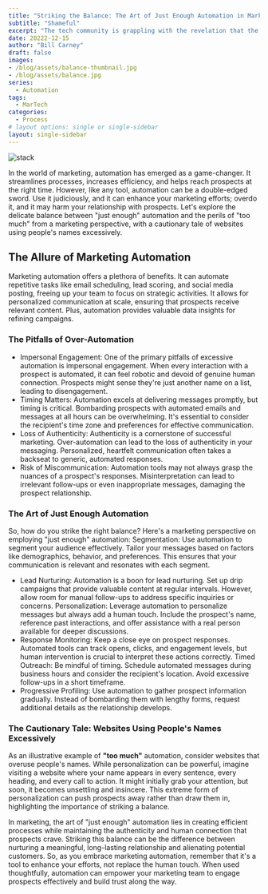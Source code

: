 ```yaml
---
title: "Striking the Balance: The Art of Just Enough Automation in Marketing"
subtitle: "Shameful"
excerpt: "The tech community is grappling with the revelation that the DevTernity conference knowingly deceived attendees by fabricating speaker profiles. The audacious act involved creating imaginary personas, including the prominent figures Anna Boyko, Alina Prokhoda, Natalie Stadler, and Julia Kirsina."
date: 20222-12-15
author: "Bill Carney"
draft: false
images:
- /blog/assets/balance-thumbnail.jpg
- /blog/assets/balance.jpg
series:
  - Automation
tags:
  - MarTech
categories:
  - Process
# layout options: single or single-sidebar
layout: single-sidebar
---
```


![stack](/blog/assets/balance.jpg)

In the world of marketing, automation has emerged as a game-changer. It streamlines processes, increases efficiency, and helps reach prospects at the right time. However, like any tool, automation can be a double-edged sword. Use it judiciously, and it can enhance your marketing efforts; overdo it, and it may harm your relationship with prospects. Let's explore the delicate balance between "just enough" automation and the perils of "too much" from a marketing perspective, with a cautionary tale of websites using people's names excessively.

## The Allure of Marketing Automation
Marketing automation offers a plethora of benefits. It can automate repetitive tasks like email scheduling, lead scoring, and social media posting, freeing up your team to focus on strategic activities. It allows for personalized communication at scale, ensuring that prospects receive relevant content. Plus, automation provides valuable data insights for refining campaigns.

### The Pitfalls of Over-Automation
- Impersonal Engagement: One of the primary pitfalls of excessive automation is impersonal engagement. When every interaction with a prospect is automated, it can feel robotic and devoid of genuine human connection. Prospects might sense they're just another name on a list, leading to disengagement.
- Timing Matters: Automation excels at delivering messages promptly, but timing is critical. Bombarding prospects with automated emails and messages at all hours can be overwhelming. It's essential to consider the recipient's time zone and preferences for effective communication.
- Loss of Authenticity: Authenticity is a cornerstone of successful marketing. Over-automation can lead to the loss of authenticity in your messaging. Personalized, heartfelt communication often takes a backseat to generic, automated responses.
- Risk of Miscommunication: Automation tools may not always grasp the nuances of a prospect's responses. Misinterpretation can lead to irrelevant follow-ups or even inappropriate messages, damaging the prospect relationship.

### The Art of Just Enough Automation
So, how do you strike the right balance? Here's a marketing perspective on employing "just enough" automation:
Segmentation: Use automation to segment your audience effectively. Tailor your messages based on factors like demographics, behavior, and preferences. This ensures that your communication is relevant and resonates with each segment.
- Lead Nurturing: Automation is a boon for lead nurturing. Set up drip campaigns that provide valuable content at regular intervals. However, allow room for manual follow-ups to address specific inquiries or concerns.
Personalization: Leverage automation to personalize messages but always add a human touch. Include the prospect's name, reference past interactions, and offer assistance with a real person available for deeper discussions.
- Response Monitoring: Keep a close eye on prospect responses. Automated tools can track opens, clicks, and engagement levels, but human intervention is crucial to interpret these actions correctly.
Timed Outreach: Be mindful of timing. Schedule automated messages during business hours and consider the recipient's location. Avoid excessive follow-ups in a short timeframe.
- Progressive Profiling: Use automation to gather prospect information gradually. Instead of bombarding them with lengthy forms, request additional details as the relationship develops.

### The Cautionary Tale: Websites Using People's Names Excessively
As an illustrative example of **"too much"** automation, consider websites that overuse people's names. While personalization can be powerful, imagine visiting a website where your name appears in every sentence, every heading, and every call to action. It might initially grab your attention, but soon, it becomes unsettling and insincere. This extreme form of personalization can push prospects away rather than draw them in, highlighting the importance of striking a balance.

In marketing, the art of "just enough" automation lies in creating efficient processes while maintaining the authenticity and human connection that prospects crave. Striking this balance can be the difference between nurturing a meaningful, long-lasting relationship and alienating potential customers. So, as you embrace marketing automation, remember that it's a tool to enhance your efforts, not replace the human touch. When used thoughtfully, automation can empower your marketing team to engage prospects effectively and build trust along the way.
